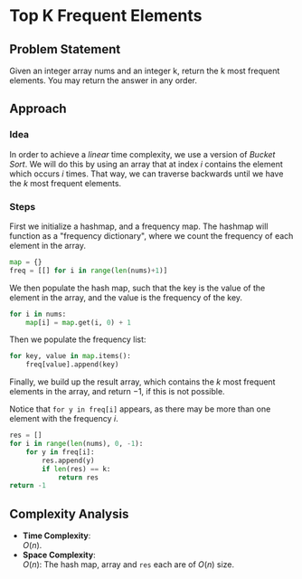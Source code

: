 # Top K Frequent Elements

## Problem Statement
Given an integer array nums and an integer k, return the k most frequent elements. You may return the answer in any order.

## Approach
### Idea
   In order to achieve a *linear* time complexity, we use a version of _Bucket Sort_. We will do this by using an array that at index $i$ contains the element which occurs $i$ times. That way, we can traverse backwards until we have the $k$ most frequent elements.

### Steps

First we initialize a hashmap, and a frequency map. The hashmap will function as a "frequency dictionary", where we count the frequency of each element in the array.
```python
map = {}
freq = [[] for i in range(len(nums)+1)]
```

We then populate the hash map, such that the key is the value of the element in the array, and the value is the frequency of the key.
 
```python
for i in nums:
    map[i] = map.get(i, 0) + 1
```

Then we populate the frequency list:

```python
for key, value in map.items():
    freq[value].append(key)
```

Finally, we build up the result array, which contains the $k$ most frequent elements in the array, and return $-1$, if this is not possible.

Notice that `for y in freq[i]` appears, as there may be more than one element with the frequency $i$.

```python
res = []
for i in range(len(nums), 0, -1):
    for y in freq[i]:
        res.append(y)
        if len(res) == k:
            return res
return -1
```




## Complexity Analysis
- **Time Complexity**:  
  $O(n)$.
- **Space Complexity**:  
  $O(n)$: The hash map, array and `res` each are of $O(n)$ size.

